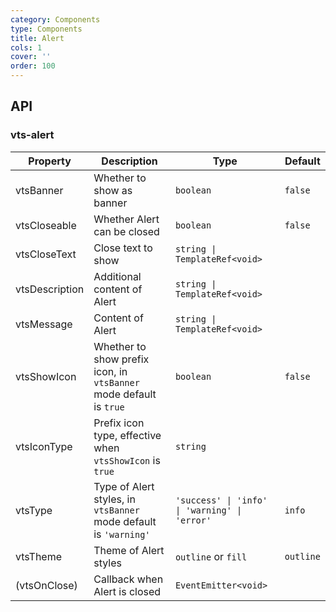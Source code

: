 ```yaml
---
category: Components
type: Components
title: Alert
cols: 1
cover: ''
order: 100
---
```


## API

### vts-alert

| Property | Description | Type | Default |
| -------- | ----------- | ---- | ------- |
| vtsBanner | Whether to show as banner | `boolean` | `false` |
| vtsCloseable | Whether Alert can be closed | `boolean` | `false` |
| vtsCloseText | Close text to show | `string \| TemplateRef<void>` |
| vtsDescription | Additional content of Alert | `string \| TemplateRef<void>` |
| vtsMessage | Content of Alert | `string \| TemplateRef<void>` |
| vtsShowIcon | Whether to show prefix icon, in `vtsBanner` mode default is `true` | `boolean` | `false` |
| vtsIconType | Prefix icon type, effective when `vtsShowIcon` is `true` | `string` |
| vtsType | Type of Alert styles, in `vtsBanner` mode default is `'warning'` | `'success' \| 'info' \| 'warning' \| 'error'` | `info` |
| vtsTheme | Theme of Alert styles | `outline` or `fill` | `outline` |
| (vtsOnClose) | Callback when Alert is closed | `EventEmitter<void>` |
